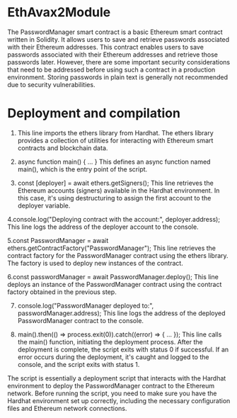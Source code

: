 # EthAvax2Module
The PasswordManager smart contract is a basic Ethereum smart contract written in Solidity. It allows users to save and retrieve passwords associated with their Ethereum addresses. 
This contract enables users to save passwords associated with their Ethereum addresses and retrieve those passwords later. However, there are some important security considerations that need to be addressed before using such a contract in a production environment. Storing passwords in plain text is generally not recommended due to security vulnerabilities. 
# Deployment and compilation 
1. This line imports the ethers library from Hardhat. The ethers library provides a collection of utilities for interacting with Ethereum smart contracts and blockchain data.
2. async function main() { ... }
This defines an async function named main(), which is the entry point of the script.

3. const [deployer] = await ethers.getSigners();
This line retrieves the Ethereum accounts (signers) available in the Hardhat environment. In this case, it's using destructuring to assign the first account to the deployer variable.

4.console.log("Deploying contract with the account:", deployer.address);
This line logs the address of the deployer account to the console.

5.const PasswordManager = await ethers.getContractFactory("PasswordManager");
This line retrieves the contract factory for the PasswordManager contract using the ethers library. The factory is used to deploy new instances of the contract.

6.const passwordManager = await PasswordManager.deploy();
This line deploys an instance of the PasswordManager contract using the contract factory obtained in the previous step.

7. console.log("PasswordManager deployed to:", passwordManager.address);
This line logs the address of the deployed PasswordManager contract to the console.

8. main().then(() => process.exit(0)).catch((error) => { ... });
This line calls the main() function, initiating the deployment process. After the deployment is complete, the script exits with status 0 if successful. If an error occurs during the deployment, it's caught and logged to the console, and the script exits with status 1.

The script is essentially a deployment script that interacts with the Hardhat environment to deploy the PasswordManager contract to the Ethereum network. Before running the script, you need to make sure you have the Hardhat environment set up correctly, including the necessary configuration files and Ethereum network connections.
